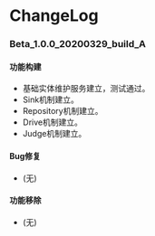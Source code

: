 # ChangeLog

### Beta_1.0.0_20200329_build_A

#### 功能构建

- 基础实体维护服务建立，测试通过。
- Sink机制建立。
- Repository机制建立。
- Drive机制建立。
- Judge机制建立。

#### Bug修复

- (无)

#### 功能移除

- (无)
